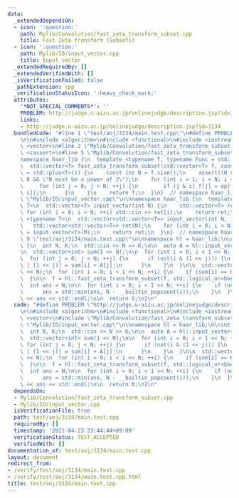 ```yaml
---
data:
  _extendedDependsOn:
  - icon: ':question:'
    path: Mylib/Convolution/fast_zeta_transform_subset.cpp
    title: Fast Zeta transform (Subsets)
  - icon: ':question:'
    path: Mylib/IO/input_vector.cpp
    title: Input vector
  _extendedRequiredBy: []
  _extendedVerifiedWith: []
  _isVerificationFailed: false
  _pathExtension: cpp
  _verificationStatusIcon: ':heavy_check_mark:'
  attributes:
    '*NOT_SPECIAL_COMMENTS*': ''
    PROBLEM: http://judge.u-aizu.ac.jp/onlinejudge/description.jsp?id=3134
    links:
    - http://judge.u-aizu.ac.jp/onlinejudge/description.jsp?id=3134
  bundledCode: "#line 1 \"test/aoj/3134/main.test.cpp\"\n#define PROBLEM \"http://judge.u-aizu.ac.jp/onlinejudge/description.jsp?id=3134\"\
    \n\n#include <algorithm>\n#include <functional>\n#include <iostream>\n#include\
    \ <vector>\n#line 2 \"Mylib/Convolution/fast_zeta_transform_subset.cpp\"\n#include\
    \ <cassert>\n#line 5 \"Mylib/Convolution/fast_zeta_transform_subset.cpp\"\n\n\
    namespace haar_lib {\n  template <typename T, typename Func = std::plus<T>>\n\
    \  std::vector<T> fast_zeta_transform_subset(std::vector<T> f, const Func &op\
    \ = std::plus<T>()) {\n    const int N = f.size();\n    assert((N & (N - 1)) ==\
    \ 0 && \"N must be a power of 2\");\n    for (int i = 1; i < N; i <<= 1) {\n \
    \     for (int j = 0; j < N; ++j) {\n        if (j & i) f[j] = op(f[j], f[j ^\
    \ i]);\n      }\n    }\n    return f;\n  }\n}  // namespace haar_lib\n#line 4\
    \ \"Mylib/IO/input_vector.cpp\"\n\nnamespace haar_lib {\n  template <typename\
    \ T>\n  std::vector<T> input_vector(int N) {\n    std::vector<T> ret(N);\n   \
    \ for (int i = 0; i < N; ++i) std::cin >> ret[i];\n    return ret;\n  }\n\n  template\
    \ <typename T>\n  std::vector<std::vector<T>> input_vector(int N, int M) {\n \
    \   std::vector<std::vector<T>> ret(N);\n    for (int i = 0; i < N; ++i) ret[i]\
    \ = input_vector<T>(M);\n    return ret;\n  }\n}  // namespace haar_lib\n#line\
    \ 9 \"test/aoj/3134/main.test.cpp\"\n\nnamespace hl = haar_lib;\n\nint main()\
    \ {\n  int N, K;\n  std::cin >> N >> K;\n\n  auto A = hl::input_vector<int>(N);\n\
    \n  std::vector<int> sum(1 << N);\n\n  for (int i = 0; i < 1 << N; ++i) {\n  \
    \  for (int j = 0; j < N; ++j) {\n      if (not(i & (1 << j))) {\n        sum[i\
    \ | (1 << j)] = sum[i] + A[j];\n      }\n    }\n  }\n\n  std::vector<int> f(1\
    \ << N);\n  for (int i = 0; i < 1 << N; ++i) {\n    if (sum[i] == K) f[i] = true;\n\
    \  }\n\n  f = hl::fast_zeta_transform_subset(f, std::logical_or<bool>());\n\n\
    \  int ans = N;\n\n  for (int i = 0; i < 1 << N; ++i) {\n    if (not f[i]) {\n\
    \      ans = std::min(ans, N - __builtin_popcount(i));\n    }\n  }\n\n  std::cout\
    \ << ans << std::endl;\n\n  return 0;\n}\n"
  code: "#define PROBLEM \"http://judge.u-aizu.ac.jp/onlinejudge/description.jsp?id=3134\"\
    \n\n#include <algorithm>\n#include <functional>\n#include <iostream>\n#include\
    \ <vector>\n#include \"Mylib/Convolution/fast_zeta_transform_subset.cpp\"\n#include\
    \ \"Mylib/IO/input_vector.cpp\"\n\nnamespace hl = haar_lib;\n\nint main() {\n\
    \  int N, K;\n  std::cin >> N >> K;\n\n  auto A = hl::input_vector<int>(N);\n\n\
    \  std::vector<int> sum(1 << N);\n\n  for (int i = 0; i < 1 << N; ++i) {\n   \
    \ for (int j = 0; j < N; ++j) {\n      if (not(i & (1 << j))) {\n        sum[i\
    \ | (1 << j)] = sum[i] + A[j];\n      }\n    }\n  }\n\n  std::vector<int> f(1\
    \ << N);\n  for (int i = 0; i < 1 << N; ++i) {\n    if (sum[i] == K) f[i] = true;\n\
    \  }\n\n  f = hl::fast_zeta_transform_subset(f, std::logical_or<bool>());\n\n\
    \  int ans = N;\n\n  for (int i = 0; i < 1 << N; ++i) {\n    if (not f[i]) {\n\
    \      ans = std::min(ans, N - __builtin_popcount(i));\n    }\n  }\n\n  std::cout\
    \ << ans << std::endl;\n\n  return 0;\n}\n"
  dependsOn:
  - Mylib/Convolution/fast_zeta_transform_subset.cpp
  - Mylib/IO/input_vector.cpp
  isVerificationFile: true
  path: test/aoj/3134/main.test.cpp
  requiredBy: []
  timestamp: '2021-04-23 23:44:44+09:00'
  verificationStatus: TEST_ACCEPTED
  verifiedWith: []
documentation_of: test/aoj/3134/main.test.cpp
layout: document
redirect_from:
- /verify/test/aoj/3134/main.test.cpp
- /verify/test/aoj/3134/main.test.cpp.html
title: test/aoj/3134/main.test.cpp
---
```

